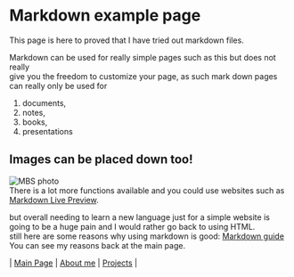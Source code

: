 <!--This page is for me to test run only -->
# Markdown example page

This page is here to proved that I have tried out markdown files.  

Markdown can be used for really simple pages such as this but does not really  
give you the freedom to customize your page, as such mark down pages can really only be used for  
1. documents,  
1. notes,   
1. books,   
4. presentations

## Images can be placed down too!  
![MBS photo](/image/mbs.jpg "This is at MBS")  
There is a lot more functions available and you could use websites such as [Markdown Live Preview](https://markdownlivepreview.com/).  

but overall needing to learn a new language just for a simple website is going to be a huge pain and I would rather go back to using HTML.  
still here are some reasons why using markdown is good: [Markdown guide](https://www.markdownguide.org/getting-started/)  
You can see my reasons back at the main page.

| [Main Page](index.html) |
[About me](aboutme.html) |
[Projects](placeholder.html) |
